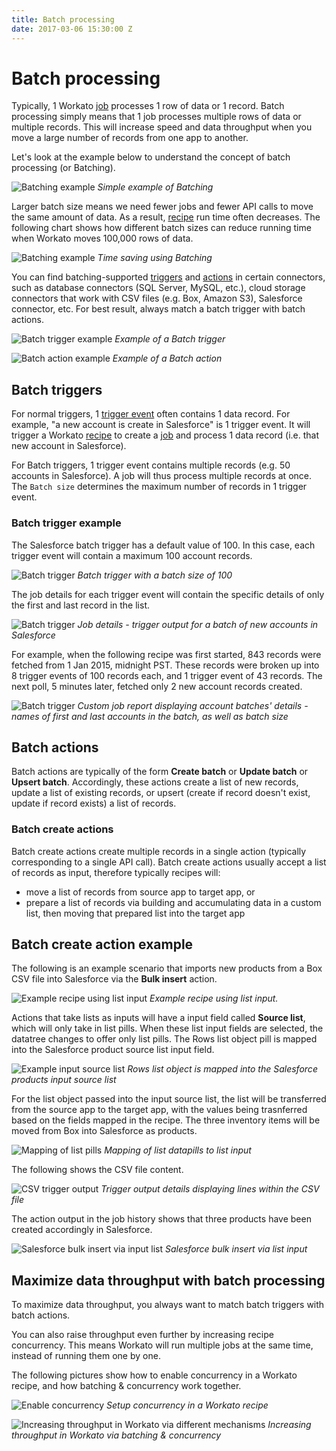 ```yaml
---
title: Batch processing
date: 2017-03-06 15:30:00 Z
---
```


# Batch processing

Typically, 1 Workato [job](https://docs.workato.com/recipes/jobs.html) processes 1 row of data or 1 record. Batch processing simply means that 1 job processes multiple rows of data or multiple records. This will increase speed and data throughput when you move a large number of records from one app to another.

Let's look at the example below to understand the concept of batch processing (or Batching).

![Batching example](/assets/images/features/batch-processing/batching-example.png)
*Simple example of Batching*

Larger batch size means we need fewer jobs and fewer API calls to move the same amount of data. As a result, [recipe](https://docs.workato.com/workato-concepts.html#recipes) run time often decreases. The following chart shows how different batch sizes can reduce running time when Workato moves 100,000 rows of data.

![Batching example](/assets/images/features/batch-processing/batching-graph.png)
*Time saving using Batching*

You can find batching-supported [triggers](https://docs.workato.com/recipes/triggers.html) and [actions](https://docs.workato.com/recipes/actions.html) in certain connectors, such as database connectors (SQL Server, MySQL, etc.), cloud storage connectors that work with CSV files (e.g. Box, Amazon S3), Salesforce connector, etc. For best result, always match a batch trigger with batch actions.

![Batch trigger example](/assets/images/features/batch-processing/batch-trigger.png)
*Example of a Batch trigger*

![Batch action example](/assets/images/features/batch-processing/batch-action.png)
*Example of a Batch action*

## Batch triggers

For normal triggers, 1 [trigger event](https://docs.workato.com/recipes/triggers.html) often contains 1 data record. For example, "a new account is create in Salesforce" is 1 trigger event. It will trigger a Workato [recipe](https://docs.workato.com/workato-concepts.html#recipes) to create a [job](https://docs.workato.com/recipes/jobs.html) and process 1 data record (i.e. that new account in Salesforce).

For Batch triggers, 1 trigger event contains multiple records (e.g. 50 accounts in Salesforce). A job will thus process multiple records at once. The `Batch size` determines the maximum number of records in 1 trigger event.

### Batch trigger example
The Salesforce batch trigger has a default value of 100. In this case, each trigger event will contain a maximum 100 account records.

![Batch trigger](/assets/images/features/batch-processing/batch_trigger_config.png)
*Batch trigger with a batch size of 100*

The job details for each trigger event will contain the specific details of only the first and last record in the list.

![Batch trigger](/assets/images/features/batch-processing/trigger-output-new-accounts-batch.gif)
*Job details - trigger output for a batch of new accounts in Salesforce*

 For example, when the following recipe was first started, 843 records were fetched from 1 Jan 2015, midnight PST. These records were broken up into 8 trigger events of 100 records each, and 1 trigger event of 43 records. The next poll, 5 minutes later, fetched only 2 new account records created.

![Batch trigger](/assets/images/features/batch-processing/batch_trigger_job_report.png)
*Custom job report displaying account batches' details - names of first and last accounts in the batch, as well as batch size*

## Batch actions
Batch actions are typically of the form **Create batch** or **Update batch** or **Upsert batch**. Accordingly, these actions create a list of new records, update a list of existing records, or upsert (create if record doesn't exist, update if record exists) a list of records.

### Batch create actions
Batch create actions create multiple records in a single action (typically corresponding to a single API call). Batch create actions usually accept a list of records as input, therefore typically recipes will:
- move a list of records from source app to target app, or
- prepare a list of records via building and accumulating data in a custom list, then moving that prepared list into the target app

## Batch create action example
The following is an example scenario that imports new products from a Box CSV file into Salesforce via the **Bulk insert** action.

![Example recipe using list input](/assets/images/features/batch-processing/example-recipe-using-input-list.png)
*Example recipe using list input.*

Actions that take lists as inputs will have a input field called **Source list**, which will only take in list pills. When these list input fields are selected, the datatree changes to offer only list pills. The Rows list object pill is mapped into the Salesforce product source list input field.

![Example input source list](/assets/images/features/batch-processing/example-input-source-list.png)
*Rows list object is mapped into the Salesforce products input source list*

For the list object passed into the input source list, the list will be transferred from the source app to the target app, with the values being trasnferred based on the fields mapped in the recipe. The three inventory items will be moved from Box into Salesforce as products.

![Mapping of list pills](/assets/images/features/batch-processing/mapping-of-list-pills.gif)
*Mapping of list datapills to list input*

The following shows the CSV file content.

![CSV trigger output](/assets/images/features/batch-processing/csv-trigger-output.png)
*Trigger output details displaying lines within the CSV file*

The action output in the job history shows that three products have been created accordingly in Salesforce.

![Salesforce bulk insert via input list](/assets/images/features/batch-processing/job-output-sf-bulk-insert.png)
*Salesforce bulk insert via list input*

## Maximize data throughput with batch processing
To maximize data throughput, you always want to match batch triggers with batch actions.

You can also raise throughput even further by increasing recipe concurrency. This means Workato will run multiple jobs at the same time, instead of running them one by one.

The following pictures show how to enable concurrency in a Workato recipe, and how batching & concurrency work together.

![Enable concurrency](/assets/images/features/concurrency/concurrency.png)
*Setup concurrency in a Workato recipe*

![Increasing throughput in Workato via different mechanisms](/assets/images/features/batch-processing/increasing-throughput.png)
*Increasing throughput in Workato via batching & concurrency*
